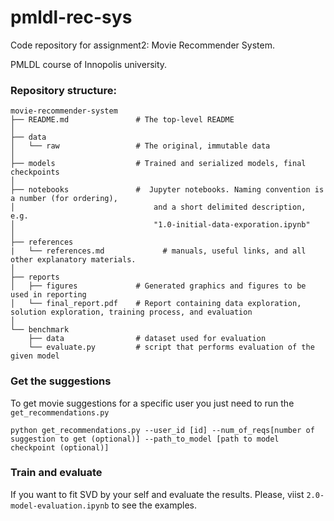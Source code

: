 # pmldl-rec-sys
Code repository for assignment2:  Movie Recommender System.
<p>PMLDL course of Innopolis university.</p>

### Repository structure:
```
movie-recommender-system
├── README.md               # The top-level README
│
├── data
│   └── raw                 # The original, immutable data
│
├── models                  # Trained and serialized models, final checkpoints
│
├── notebooks               #  Jupyter notebooks. Naming convention is a number (for ordering),
│                               and a short delimited description, e.g.
│                               "1.0-initial-data-exporation.ipynb"            
│ 
├── references 
|   └── references.md             # manuals, useful links, and all other explanatory materials.
│
├── reports
│   ├── figures             # Generated graphics and figures to be used in reporting
│   └── final_report.pdf    # Report containing data exploration, solution exploration, training process, and evaluation
│
└── benchmark
    ├── data                # dataset used for evaluation 
    └── evaluate.py         # script that performs evaluation of the given model
```

### Get the suggestions
To get movie suggestions for a specific user you just need to run the ```get_recommendations.py```
```
python get_recommendations.py --user_id [id] --num_of_reqs[number of suggestion to get (optional)] --path_to_model [path to model checkpoint (optional)]
```

### Train and evaluate
If you want to fit SVD by your self and evaluate the results. Please, viist ```2.0-model-evaluation.ipynb``` to see the examples.